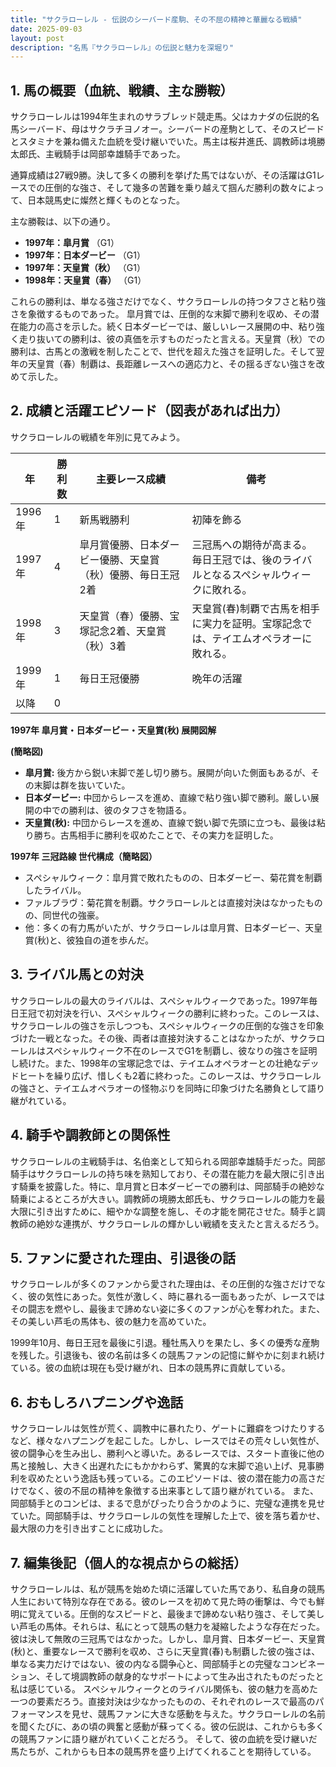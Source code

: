 ```yaml
---
title: "サクラローレル - 伝説のシーバード産駒、その不屈の精神と華麗なる戦績"
date: 2025-09-03
layout: post
description: "名馬『サクラローレル』の伝説と魅力を深堀り"
---
```


## 1. 馬の概要（血統、戦績、主な勝鞍）

サクラローレルは1994年生まれのサラブレッド競走馬。父はカナダの伝説的名馬シーバード、母はサクラチヨノオー。シーバードの産駒として、そのスピードとスタミナを兼ね備えた血統を受け継いでいた。馬主は桜井進氏、調教師は境勝太郎氏、主戦騎手は岡部幸雄騎手であった。

通算成績は27戦9勝。決して多くの勝利を挙げた馬ではないが、その活躍はG1レースでの圧倒的な強さ、そして幾多の苦難を乗り越えて掴んだ勝利の数々によって、日本競馬史に燦然と輝くものとなった。

主な勝鞍は、以下の通り。

* **1997年：皐月賞**  （G1）
* **1997年：日本ダービー** （G1）
* **1997年：天皇賞（秋）** （G1）
* **1998年：天皇賞（春）** （G1）


これらの勝利は、単なる強さだけでなく、サクラローレルの持つタフさと粘り強さを象徴するものであった。  皐月賞では、圧倒的な末脚で勝利を収め、その潜在能力の高さを示した。続く日本ダービーでは、厳しいレース展開の中、粘り強く走り抜いての勝利は、彼の真価を示すものだったと言える。天皇賞（秋）での勝利は、古馬との激戦を制したことで、世代を超えた強さを証明した。そして翌年の天皇賞（春）制覇は、長距離レースへの適応力と、その揺るぎない強さを改めて示した。


## 2. 成績と活躍エピソード（図表があれば出力）

サクラローレルの戦績を年別に見てみよう。

| 年     | 勝利数 | 主要レース成績                               | 備考                                                                       |
| ------- | -------- | ----------------------------------------- | -------------------------------------------------------------------------- |
| 1996年  | 1        | 新馬戦勝利                               | 初陣を飾る                                                                   |
| 1997年  | 4        | 皐月賞優勝、日本ダービー優勝、天皇賞（秋）優勝、毎日王冠2着 | 三冠馬への期待が高まる。毎日王冠では、後のライバルとなるスペシャルウィークに敗れる。 |
| 1998年  | 3        | 天皇賞（春）優勝、宝塚記念2着、天皇賞（秋）3着             | 天皇賞(春)制覇で古馬を相手に実力を証明。宝塚記念では、テイエムオペラオーに敗れる。 |
| 1999年  | 1        | 毎日王冠優勝                               | 晩年の活躍                                                                   |
| 以降    | 0        |                                            |                                                                         |


**1997年 皐月賞・日本ダービー・天皇賞(秋) 展開図解**

**(簡略図)**

* **皐月賞:** 後方から鋭い末脚で差し切り勝ち。展開が向いた側面もあるが、その末脚は群を抜いていた。
* **日本ダービー:** 中団からレースを進め、直線で粘り強い脚で勝利。厳しい展開の中での勝利は、彼のタフさを物語る。
* **天皇賞(秋):**  中団からレースを進め、直線で鋭い脚で先頭に立つも、最後は粘り勝ち。古馬相手に勝利を収めたことで、その実力を証明した。


**1997年 三冠路線 世代構成（簡略図）**

* スペシャルウィーク：皐月賞で敗れたものの、日本ダービー、菊花賞を制覇したライバル。
* ファルブラヴ：菊花賞を制覇。サクラローレルとは直接対決はなかったものの、同世代の強豪。
* 他：多くの有力馬がいたが、サクラローレルは皐月賞、日本ダービー、天皇賞(秋)と、彼独自の道を歩んだ。


## 3. ライバル馬との対決

サクラローレルの最大のライバルは、スペシャルウィークであった。1997年毎日王冠で初対決を行い、スペシャルウィークの勝利に終わった。このレースは、サクラローレルの強さを示しつつも、スペシャルウィークの圧倒的な強さを印象づけた一戦となった。その後、両者は直接対決することはなかったが、サクラローレルはスペシャルウィーク不在のレースでG1を制覇し、彼なりの強さを証明し続けた。また、1998年の宝塚記念では、テイエムオペラオーとの壮絶なデッドヒートを繰り広げ、惜しくも2着に終わった。このレースは、サクラローレルの強さと、テイエムオペラオーの怪物ぶりを同時に印象づけた名勝負として語り継がれている。


## 4. 騎手や調教師との関係性

サクラローレルの主戦騎手は、名伯楽として知られる岡部幸雄騎手だった。岡部騎手はサクラローレルの持ち味を熟知しており、その潜在能力を最大限に引き出す騎乗を披露した。特に、皐月賞と日本ダービーでの勝利は、岡部騎手の絶妙な騎乗によるところが大きい。調教師の境勝太郎氏も、サクラローレルの能力を最大限に引き出すために、細やかな調整を施し、その才能を開花させた。騎手と調教師の絶妙な連携が、サクラローレルの輝かしい戦績を支えたと言えるだろう。


## 5. ファンに愛された理由、引退後の話

サクラローレルが多くのファンから愛された理由は、その圧倒的な強さだけでなく、彼の気性にあった。気性が激しく、時に暴れる一面もあったが、レースではその闘志を燃やし、最後まで諦めない姿に多くのファンが心を奪われた。また、その美しい芦毛の馬体も、彼の魅力を高めていた。

1999年10月、毎日王冠を最後に引退。種牡馬入りを果たし、多くの優秀な産駒を残した。引退後も、彼の名前は多くの競馬ファンの記憶に鮮やかに刻まれ続けている。彼の血統は現在も受け継がれ、日本の競馬界に貢献している。


## 6. おもしろハプニングや逸話

サクラローレルは気性が荒く、調教中に暴れたり、ゲートに難癖をつけたりするなど、様々なハプニングを起こした。しかし、レースではその荒々しい気性が、彼の闘争心を生み出し、勝利へと導いた。あるレースでは、スタート直後に他の馬と接触し、大きく出遅れたにもかかわらず、驚異的な末脚で追い上げ、見事勝利を収めたという逸話も残っている。このエピソードは、彼の潜在能力の高さだけでなく、彼の不屈の精神を象徴する出来事として語り継がれている。  また、岡部騎手とのコンビは、まるで息がぴったり合うかのように、完璧な連携を見せていた。岡部騎手は、サクラローレルの気性を理解した上で、彼を落ち着かせ、最大限の力を引き出すことに成功した。


## 7. 編集後記（個人的な視点からの総括）

サクラローレルは、私が競馬を始めた頃に活躍していた馬であり、私自身の競馬人生において特別な存在である。彼のレースを初めて見た時の衝撃は、今でも鮮明に覚えている。圧倒的なスピードと、最後まで諦めない粘り強さ、そして美しい芦毛の馬体。それらは、私にとって競馬の魅力を凝縮したような存在だった。  彼は決して無敗の三冠馬ではなかった。しかし、皐月賞、日本ダービー、天皇賞(秋)と、重要なレースで勝利を収め、さらに天皇賞(春)も制覇した彼の強さは、単なる実力だけではない、彼の内なる闘争心と、岡部騎手との完璧なコンビネーション、そして境調教師の献身的なサポートによって生み出されたものだったと私は感じている。  スペシャルウィークとのライバル関係も、彼の魅力を高めた一つの要素だろう。直接対決は少なかったものの、それぞれのレースで最高のパフォーマンスを見せ、競馬ファンに大きな感動を与えた。サクラローレルの名前を聞くたびに、あの頃の興奮と感動が蘇ってくる。彼の伝説は、これからも多くの競馬ファンに語り継がれていくことだろう。  そして、彼の血統を受け継いだ馬たちが、これからも日本の競馬界を盛り上げてくれることを期待している。
